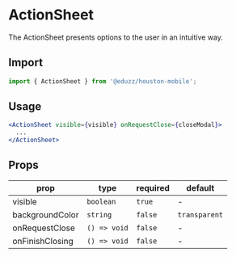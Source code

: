 # ActionSheet

The ActionSheet presents options to the user in an intuitive way.

## Import

```js
import { ActionSheet } from '@eduzz/houston-mobile';
```

## Usage

```jsx
<ActionSheet visible={visible} onRequestClose={closeModal}>
  ...
</ActionSheet>
```

## Props

| prop | type | required | default |
| ---- | ---- | -------- | ------- |
| visible | `boolean` | `true` | - |
| backgroundColor | `string` | `false` | `transparent` |
| onRequestClose  | `() => void` | `false` | - |
| onFinishClosing | `() => void` | `false` | - |